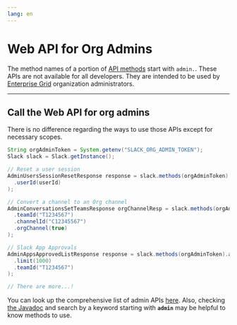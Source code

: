 ```yaml
---
lang: en
---
```


# Web API for Org Admins

The method names of a portion of [API methods](https://docs.slack.dev/reference/methods) start with `admin.`. These APIs are not available for all developers. They are intended to be used by [Enterprise Grid](https://docs.slack.dev/enterprise-grid/) organization administrators. 

---
## Call the Web API for org admins

There is no difference regarding the ways to use those APIs except for necessary scopes.

```java
String orgAdminToken = System.getenv("SLACK_ORG_ADMIN_TOKEN");
Slack slack = Slack.getInstance();

// Reset a user session
AdminUsersSessionResetResponse response = slack.methods(orgAdminToken).adminUsersSessionReset(r -> r
  .userId(userId)
);

// Convert a channel to an Org channel
AdminConversationsSetTeamsResponse orgChannelResp = slack.methods(orgAdminToken).adminConversationsSetTeams(r -> r
  .teamId("T1234567")
  .channelId("C12345567")
  .orgChannel(true)
);

// Slack App Approvals
AdminAppsApprovedListResponse response = slack.methods(orgAdminToken).adminAppsApprovedList(r -> r
  .limit(1000)
  .teamId("T1234567")
);

// There are more...!
```

You can look up the comprehensive list of admin APIs [here](https://docs.slack.dev/admins/). Also, checking [the Javadoc](https://oss.sonatype.org/service/local/repositories/releases/archive/com/slack/api/slack-api-client/sdkLatestVersion/slack-api-client-sdkLatestVersion-javadoc.jar/!/com/slack/api/methods/MethodsClient.html) and search by a keyword starting with **`admin`** may be helpful to know methods to use.

